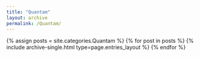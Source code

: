 ```yaml
---
title: "Quantam"
layout: archive
permalink: /Quantam/
---
```



{% assign posts = site.categories.Quantam %}
{% for post in posts %} 
  {% include archive-single.html type=page.entries_layout %} 
{% endfor %}
